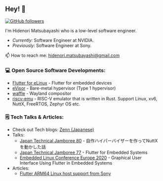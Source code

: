 ## Hey! 👋</h2>

[![GitHub followers](https://img.shields.io/github/followers/HidenoriMatsubayashi.svg?style=social&label=Follow)](https://github.com/HidenoriMatsubayashi?tab=followers)

I'm Hidenori Matsubayashi who is a low-level software engineer.
- <i>Currently:</i> Software Engineer at NVIDIA. 
- <i>Previously:</i> Software Engineer at Sony.

📫 How to reach me: [hidenori.matsubayashi@gmail.com](mailto:hidenori.matsubayashi@gmail.com)

### 💻 Open Source Software Developments:

- [Flutter for eLinux](https://github.com/sony/flutter-elinux) - Flutter for embedded devices
- [eVisor](https://github.com/HidenoriMatsubayashi/evisor) - Bare-metal hypervisor (Type 1 hypervisor)
- [waffle](https://github.com/HidenoriMatsubayashi/waffle) - Wayland compositor
- [riscv-emu](https://github.com/HidenoriMatsubayashi/riscv-emu) - RISC-V emulator that is written in Rust. Support Linux, xv6, NuttX, FreeRTOS, Zephyr OS etc.

### 🗒 Tech Talks & Articles:

- Check out Tech blogs: [Zenn (Japanese)](https://zenn.dev/hidenori3)
- Talks:
   - [Japan Technical Jamboree 80](https://elinux.org/Japan_Technical_Jamboree_80) - 自作ハイパーバイザーを作ってNuttXを動かした話
   - [Japan Technical Jamboree 77](https://elinux.org/images/f/f1/Jamboree77-Flutter-for-embedded-systems.pdf) - Flutter for Embedded Systems
   - [Embedded Linux Conference Europe 2020](https://osseu2020.sched.com/event/eCFA/graphical-user-interface-using-flutter-in-embedded-systems-hidenori-matsubayashi-sony) - Graphical User Interface Using Flutter in Embedded Systems
- Articles:
  - [Flutter ARM64 Linux host support from Sony](https://medium.com/flutter/whats-new-in-flutter-2-2-fd00c65e2039)

